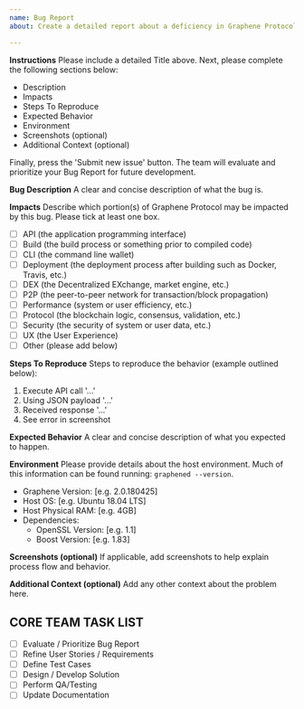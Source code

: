 ```yaml
---
name: Bug Report
about: Create a detailed report about a deficiency in Graphene Protocol.

---
```


**Instructions**
Please include a detailed Title above. Next, please complete the following sections below:
* Description
* Impacts
* Steps To Reproduce
* Expected Behavior
* Environment
* Screenshots (optional)
* Additional Context (optional)

Finally, press the 'Submit new issue' button. The team will evaluate and prioritize your Bug Report for future development. 

**Bug Description**
A clear and concise description of what the bug is.

**Impacts**
Describe which portion(s) of Graphene Protocol may be impacted by this bug. Please tick at least one box.
- [ ] API (the application programming interface)
- [ ] Build (the build process or something prior to compiled code)
- [ ] CLI (the command line wallet)
- [ ] Deployment (the deployment process after building such as Docker, Travis, etc.)
- [ ] DEX (the Decentralized EXchange, market engine, etc.)
- [ ] P2P (the peer-to-peer network for transaction/block propagation)
- [ ] Performance (system or user efficiency, etc.)
- [ ] Protocol (the blockchain logic, consensus, validation, etc.)
- [ ] Security (the security of system or user data, etc.)
- [ ] UX (the User Experience)
- [ ] Other (please add below)

**Steps To Reproduce**
Steps to reproduce the behavior (example outlined below):
1. Execute API call '...'
2. Using JSON payload '...'
3. Received response '...'
4. See error in screenshot

**Expected Behavior**
A clear and concise description of what you expected to happen.

**Environment**
Please provide details about the host environment. Much of this information can be found running: `graphened --version`. 
 - Graphene Version:    [e.g. 2.0.180425]
 - Host OS:             [e.g. Ubuntu 18.04 LTS]
 - Host Physical RAM:   [e.g. 4GB]
 - Dependencies:
     - OpenSSL Version:     [e.g. 1.1]
     - Boost Version:       [e.g. 1.83]
 
**Screenshots (optional)**
If applicable, add screenshots to help explain process flow and behavior.

**Additional Context (optional)**
Add any other context about the problem here.

## CORE TEAM TASK LIST
- [ ] Evaluate / Prioritize Bug Report
- [ ] Refine User Stories / Requirements
- [ ] Define Test Cases
- [ ] Design / Develop Solution
- [ ] Perform QA/Testing
- [ ] Update Documentation
